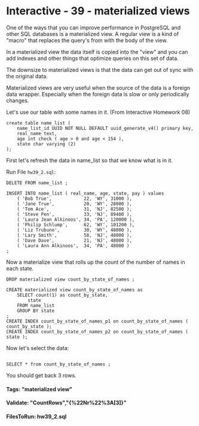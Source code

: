 



<style>
.pagebreak { page-break-before: always; }
.half { height: 200px; }
</style>








# Interactive - 39 - materialized views

One of the ways that you can improve performance in PostgreSQL and other SQL databases is a materialized view.
A regular view is a kind of "macro" that replaces the query's from with the body of the view.  

In a materialized view the data itself is copied into the "view" and you can add indexes and other things
that optimize queries on this set of data.

The downsize to materialized views is that the data can get out of sync with the original data.

Materialized views are very useful when the source of the data is a foreign data wrapper.  Especially
when the foreign data is slow or only periodically changes.

Let's use our table with some names in it. (From Interactive Homework 08)

```
create table name_list (
	name_list_id UUID NOT NULL DEFAULT uuid_generate_v4() primary key,
	real_name text,
	age int check ( age > 0 and age < 154 ),	
	state char varying (2)
);

```


First let's refresh the data in name_list so that we know what is in it.

Run File `hw39_2.sql`:

```
DELETE FROM name_list ;

INSERT INTO name_list ( real_name, age, state, pay ) values
	( 'Bob True',            22, 'WY', 31000 ),
	( 'Jane True',           20, 'WY', 28000 ),
	( 'Tom Ace',             31, 'NJ', 82500 ),
	( 'Steve Pen',           33, 'NJ', 89400 ),
	( 'Laura Jean Alkinoos', 34, 'PA', 120000 ),
	( 'Philip Schlump',      62, 'WY', 101200 ),
	( 'Liz Trubune',         30, 'WY', 48000 ),
	( 'Lary Smith',          58, 'NJ', 48000 ),
	( 'Dave Dave',           21, 'NJ', 48000 ),
	( 'Laura Ann Alkinoos',  34, 'PA', 48000 )
;

```


Now a materialize view that rolls up the count of the number of names in each state.

```
DROP materialized view count_by_state_of_names ;

CREATE materialized view count_by_state_of_names as
	SELECT count(1) as count_by_state,
		state
	FROM name_list
	GROUP BY state
;
CREATE INDEX count_by_state_of_names_p1 on count_by_state_of_names ( count_by_state );
CREATE INDEX count_by_state_of_names_p2 on count_by_state_of_names ( state );

```

Now let's select the data:

```

SELECT * from count_by_state_of_names ;

```

You should get back 3 rows.


#### Tags: "materialized view"

#### Validate: "CountRows","{%22Nr%22%3A[3]}"

#### FilesToRun: hw39_2.sql
